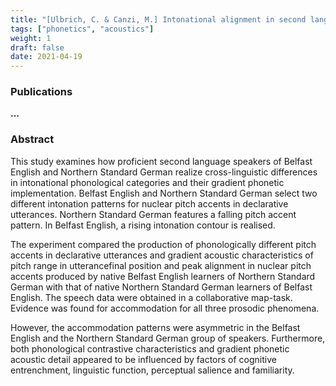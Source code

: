 ```yaml
---
title: "[Ulbrich, C. & Canzi, M.] Intonational alignment in second language acquisition"
tags: ["phonetics", "acoustics"]
weight: 1
draft: false
date: 2021-04-19
---
```


### Publications

__...__

### Abstract

This study examines how proficient second language speakers of Belfast English and Northern Standard German realize cross-linguistic differences in intonational phonological categories and their gradient phonetic implementation. Belfast English and Northern Standard German select two different intonation patterns for nuclear pitch accents in declarative utterances. Northern Standard German features a falling pitch accent pattern. In Belfast English, a rising intonation contour is realised. 

The experiment compared the production of phonologically different pitch accents in declarative utterances and gradient acoustic characteristics of pitch range in utterancefinal position and peak alignment in nuclear pitch accents produced by native Belfast English learners of Northern Standard German with that of native Northern Standard German learners of Belfast English. The speech data were obtained in a collaborative map-task. Evidence was found
for accommodation for all three prosodic phenomena. 

However, the accommodation patterns were asymmetric in the Belfast English and the Northern Standard German group of speakers. Furthermore, both phonological contrastive characteristics and gradient phonetic acoustic detail appeared to be influenced by factors of cognitive entrenchment, linguistic function, perceptual salience and familiarity.